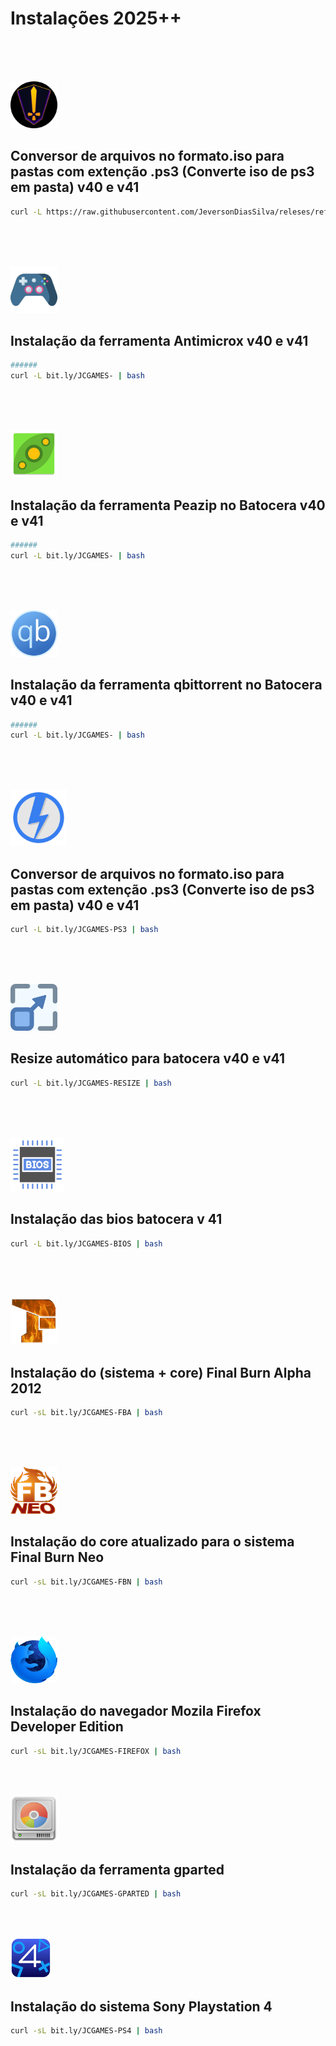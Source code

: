 # Instalações 2025++
<br><br> 




<br>

<img src="https://github.com/JeversonDiasSilva/releses/blob/main/apps/img/Heroic.png" width="75" height="75" />
<h2>Conversor de arquivos no formato.iso para pastas com extenção .ps3 (Converte iso de ps3 em pasta) v40 e v41</h2>

```bash
curl -L https://raw.githubusercontent.com/JeversonDiasSilva/releses/refs/heads/main/apps/heroic.sh | bash
```


<br><br>





<br>

<img src="https://github.com/JeversonDiasSilva/releses/blob/main/apps/img/Antimicrox.png" width="75" height="75" />
<h2>Instalação da ferramenta Antimicrox v40 e v41</h2>

```bash
######
curl -L bit.ly/JCGAMES- | bash
```


<br><br>





<br>

<img src="https://github.com/JeversonDiasSilva/releses/blob/main/apps/img/Peazip.png" width="75" height="75" />
<h2>Instalação da ferramenta Peazip no Batocera v40 e v41</h2>

```bash
######
curl -L bit.ly/JCGAMES- | bash
```


<br><br>




<br>

<img src="https://github.com/JeversonDiasSilva/releses/blob/main/apps/img/Qbittorrent.png" width="75" height="75" />
<h2>Instalação da ferramenta qbittorrent no Batocera v40 e v41</h2>

```bash
######
curl -L bit.ly/JCGAMES- | bash
```


<br><br>






<br>

<img src="https://github.com/JeversonDiasSilva/releses/blob/main/apps/img/Ps3.png" width="90" height="90" />
<h2>Conversor de arquivos no formato.iso para pastas com extenção .ps3 (Converte iso de ps3 em pasta) v40 e v41</h2>

```bash
curl -L bit.ly/JCGAMES-PS3 | bash
```


<br><br>







<br>

<img src="https://github.com/JeversonDiasSilva/releses/blob/main/apps/img/Resize.png" width="75" height="75" />
<h2>Resize automático para  batocera v40 e v41</h2>

```bash
curl -L bit.ly/JCGAMES-RESIZE | bash
```


<br><br>




<br>

<img src="https://github.com/JeversonDiasSilva/releses/blob/main/apps/img/Bios.png" width="86" height="86" />
<h2>Instalação das bios batocera v 41</h2>

```bash
curl -L bit.ly/JCGAMES-BIOS | bash
```


<br><br>




<br>

<img src="https://github.com/JeversonDiasSilva/releses/blob/main/apps/img/Fba.png" width="75" height="75" />
<h2>Instalação do (sistema + core) Final Burn Alpha 2012</h2>

```bash
curl -sL bit.ly/JCGAMES-FBA | bash
```


<br><br>



<br>

<img src="https://github.com/JeversonDiasSilva/releses/blob/main/apps/img/Fbneo.png" width="75" height="75" />
<h2>Instalação do core atualizado para o sistema Final Burn Neo</h2>

```bash
curl -sL bit.ly/JCGAMES-FBN | bash
```







<br><br>



<br>

<img src="https://github.com/JeversonDiasSilva/releses/blob/main/apps/img/Firefox.png" width="75" height="75" />
<h2>Instalação do navegador Mozila Firefox Developer Edition</h2>

```bash
curl -sL bit.ly/JCGAMES-FIREFOX | bash
```




<br><br>





<img src="https://github.com/JeversonDiasSilva/releses/blob/main/apps/img/Gparted.png" width="75" height="75" />
<h2>Instalação da ferramenta gparted</h2>

```bash
curl -sL bit.ly/JCGAMES-GPARTED | bash
```




<br><br>

<img src="https://github.com/JeversonDiasSilva/releses/blob/main/apps/img/Shadps4.png" width="65" height="65" />
<h2>Instalação do sistema Sony Playstation 4</h2>

```bash
curl -sL bit.ly/JCGAMES-PS4 | bash
```

